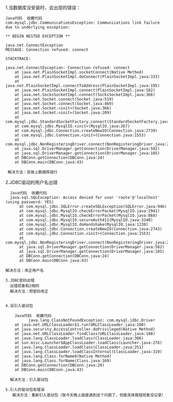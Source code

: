 1.当数据库没安装时，会出现的错误： 
 
    Java代码  收藏代码
    com.mysql.jdbc.CommunicationsException: Communications link failure due to underlying exception:   

    ** BEGIN NESTED EXCEPTION **   

    java.net.ConnectException  
    MESSAGE: Connection refused: connect  

    STACKTRACE:  

    java.net.ConnectException: Connection refused: connect  
        at java.net.PlainSocketImpl.socketConnect(Native Method)  
        at java.net.PlainSocketImpl.doConnect(PlainSocketImpl.java:333)  
        at java.net.PlainSocketImpl.connectToAddress(PlainSocketImpl.java:195)  
        at java.net.PlainSocketImpl.connect(PlainSocketImpl.java:182)  
        at java.net.SocksSocketImpl.connect(SocksSocketImpl.java:366)  
        at java.net.Socket.connect(Socket.java:519)  
        at java.net.Socket.connect(Socket.java:469)  
        at java.net.Socket.<init>(Socket.java:366)  
        at java.net.Socket.<init>(Socket.java:209)  
        at com.mysql.jdbc.StandardSocketFactory.connect(StandardSocketFactory.java:173)  
        at com.mysql.jdbc.MysqlIO.<init>(MysqlIO.java:267)  
        at com.mysql.jdbc.Connection.createNewIO(Connection.java:2739)  
        at com.mysql.jdbc.Connection.<init>(Connection.java:1553)  
        at com.mysql.jdbc.NonRegisteringDriver.connect(NonRegisteringDriver.java:266)  
        at java.sql.DriverManager.getConnection(DriverManager.java:582)  
        at java.sql.DriverManager.getConnection(DriverManager.java:185)  
        at DBConn.getConnection(DBConn.java:24)  
        at DBConn.main(DBConn.java:43)  

     解决方法：安装上数据库就行 
     
  2.JDBC驱动的用户名出错 
    
      Java代码  收藏代码
      java.sql.SQLException: Access denied for user 'roote'@'localhost' (using password: YES)  
          at com.mysql.jdbc.SQLError.createSQLException(SQLError.java:946)  
          at com.mysql.jdbc.MysqlIO.checkErrorPacket(MysqlIO.java:2941)  
          at com.mysql.jdbc.MysqlIO.checkErrorPacket(MysqlIO.java:868)  
          at com.mysql.jdbc.MysqlIO.secureAuth411(MysqlIO.java:3340)  
          at com.mysql.jdbc.MysqlIO.doHandshake(MysqlIO.java:1238)  
          at com.mysql.jdbc.Connection.createNewIO(Connection.java:2743)  
          at com.mysql.jdbc.Connection.<init>(Connection.java:1553)  
          at com.mysql.jdbc.NonRegisteringDriver.connect(NonRegisteringDriver.java:266)  
          at java.sql.DriverManager.getConnection(DriverManager.java:582)  
          at java.sql.DriverManager.getConnection(DriverManager.java:185)  
          at DBConn.getConnection(DBConn.java:24)  
          at DBConn.main(DBConn.java:43)  

    解决方法：改正用户名 
    
    3.JDBC密码出错 
      出错现象和2相同 
      解决方法：把密码改正 
      
      
    4.没引入驱动包 
    
        Java代码  收藏代码
              java.lang.ClassNotFoundException: com.mysql.jdbc.Driver  
        at java.net.URLClassLoader$1.run(URLClassLoader.java:200)  
        at java.security.AccessController.doPrivileged(Native Method)  
        at java.net.URLClassLoader.findClass(URLClassLoader.java:188)  
        at java.lang.ClassLoader.loadClass(ClassLoader.java:306)  
        at sun.misc.Launcher$AppClassLoader.loadClass(Launcher.java:276)  
        at java.lang.ClassLoader.loadClass(ClassLoader.java:251)  
        at java.lang.ClassLoader.loadClassInternal(ClassLoader.java:319)  
        at java.lang.Class.forName0(Native Method)  
        at java.lang.Class.forName(Class.java:169)  
        at DBConn.getConnection(DBConn.java:20)  
        at DBConn.main(DBConn.java:43)  

      解决方法：引入驱动包 
      
    5.引入的驱动包有错误 
       解决方法：重新引入驱动包（我今天晚上就是遇到这个问题了，但是具体报错现象没记录） 

  
